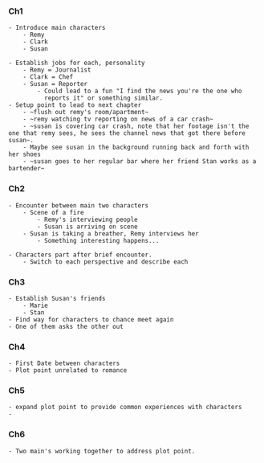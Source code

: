 ### Ch1

	- Introduce main characters 
		- Remy
		- Clark 
		- Susan

	- Establish jobs for each, personality
		- Remy = Journalist
		- Clark = Chef
		- Susan = Reporter 
			- Could lead to a fun "I find the news you're the one who
			  reports it" or something similar.
	- Setup point to lead to next chapter
		- ~flush out remy's room/apartment~
		- ~remy watching tv reporting on news of a car crash~
		- ~susan is covering car crash, note that her footage isn't the one that remy sees, he sees the channel news that got there before susan~. 
		- Maybe see susan in the background running back and forth with her shoes
		- ~susan goes to her regular bar where her friend Stan works as a bartender~

### Ch2

	- Encounter between main two characters
		- Scene of a fire
			- Remy's interviewing people
			- Susan is arriving on scene
		- Susan is taking a breather, Remy interviews her
			- Something interesting happens...

	- Characters part after brief encounter. 
		- Switch to each perspective and describe each

### Ch3

	- Establish Susan's friends
		- Marie
		- Stan
	- Find way for characters to chance meet again
	- One of them asks the other out  

### Ch4 

	- First Date between characters
	- Plot point unrelated to romance

### Ch5

	- expand plot point to provide common experiences with characters
	- 

### Ch6

	- Two main's working together to address plot point.
